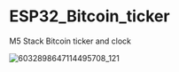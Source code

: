 # ESP32_Bitcoin_ticker
M5 Stack Bitcoin ticker and clock

![6032898647114495708_121](https://user-images.githubusercontent.com/10818228/167252796-070b6b7b-47d9-4e7b-932d-3143a6d8cabb.jpg)
